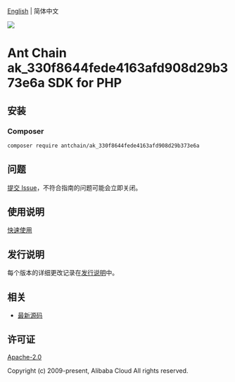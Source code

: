 [English](README.md) | 简体中文

![](https://aliyunsdk-pages.alicdn.com/icons/AlibabaCloud.svg)

# Ant Chain ak_330f8644fede4163afd908d29b373e6a SDK for PHP

## 安装

### Composer

```bash
composer require antchain/ak_330f8644fede4163afd908d29b373e6a
```

## 问题

[提交 Issue](https://github.com/alipay/antchain-openapi-prod-sdk/issues/new)，不符合指南的问题可能会立即关闭。

## 使用说明

[快速使用](https://github.com/alipay/antchain-openapi-prod-sdk)

## 发行说明

每个版本的详细更改记录在[发行说明](./ChangeLog.txt)中。

## 相关

* [最新源码](https://github.com/antchain-openapi-sdk-php)

## 许可证

[Apache-2.0](http://www.apache.org/licenses/LICENSE-2.0)

Copyright (c) 2009-present, Alibaba Cloud All rights reserved.
